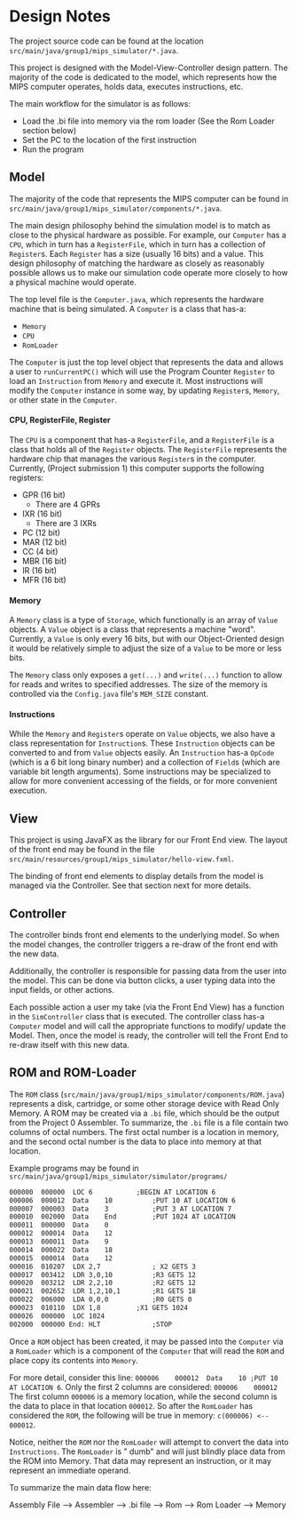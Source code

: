 # Design Notes

The project source code can be found at the location `src/main/java/group1/mips_simulator/*.java`.

This project is designed with the Model-View-Controller design pattern. The majority of the code is dedicated to the
model, which represents how the MIPS computer operates, holds data, executes instructions, etc.

The main workflow for the simulator is as follows:

- Load the .bi file into memory via the rom loader (See the Rom Loader section below)
- Set the PC to the location of the first instruction
- Run the program

## Model

The majority of the code that represents the MIPS computer can be found
in `src/main/java/group1/mips_simulator/components/*.java`.

The main design philosophy behind the simulation model is to match as close to the physical hardware as possible. For
example, our `Computer` has a `CPU`, which in turn has a `RegisterFile`, which in turn has a collection of `Register`s.
Each `Register` has a size (usually 16 bits) and a value. This design philosophy of matching the hardware as closely as
reasonably possible allows us to make our simulation code operate more closely to how a physical machine would operate.

The top level file is the `Computer.java`, which represents the hardware machine that is being simulated. A `Computer`
is a class that has-a:

- `Memory`
- `CPU`
- `RomLoader`

The `Computer` is just the top level object that represents the data and allows a user to `runCurrentPC()` which will
use the Program Counter `Register` to load an `Instruction` from `Memory` and execute it. Most instructions will modify
the `Computer` instance in some way, by updating `Register`s, `Memory`, or other state in the `Computer`.

#### CPU, RegisterFile, Register

The `CPU` is a component that has-a `RegisterFile`, and a `RegisterFile` is a class that holds all of the `Register`
objects. The `RegisterFile` represents the hardware chip that manages the various `Register`s in the computer.
Currently, (Project submission 1) this computer supports the following registers:

- GPR (16 bit)
    - There are 4 GPRs
- IXR (16 bit)
    - There are 3 IXRs
- PC (12 bit)
- MAR (12 bit)
- CC (4 bit)
- MBR (16 bit)
- IR (16 bit)
- MFR (16 bit)

#### Memory

A `Memory` class is a type of `Storage`, which functionally is an array of `Value` objects. A `Value` object is a class
that represents a machine "word". Currently, a `Value` is only every 16 bits, but with our Object-Oriented design it
would be relatively simple to adjust the size of a `Value` to be more or less bits.

The `Memory` class only exposes a `get(...)` and `write(...)` function to allow for reads and writes to specified
addresses.
The size of the memory is controlled via the `Config.java` file's `MEM_SIZE` constant.

#### Instructions

While the `Memory` and `Register`s operate on `Value` objects, we also have a class representation for `Instruction`s.
These `Instruction` objects can be converted to and from `Value` objects easily. An `Instruction` has-a `OpCode` (which
is a 6 bit long binary number) and a collection of `Field`s (which are variable bit length arguments). Some instructions
may be specialized to allow for more convenient accessing of the fields, or for more convenient execution.

## View

This project is using JavaFX as the library for our Front End view. The layout of the front end may be found in the
file `src/main/resources/group1/mips_simulator/hello-view.fxml`.

The binding of front end elements to display details from the model is managed via the Controller. See that section next
for more details.

## Controller

The controller binds front end elements to the underlying model. So when the model changes, the controller triggers a
re-draw of the front end with the new data.

Additionally, the controller is responsible for passing data from the user into the model. This can be done via button
clicks, a user typing data into the input fields, or other actions.

Each possible action a user my take (via the Front End View) has a function in the `SimController` class that is
executed. The controller class has-a `Computer` model and will call the appropriate functions to modify/ update the
Model. Then, once the model is ready, the controller will tell the Front End to re-draw itself with this new data.

## ROM and ROM-Loader

The `ROM` class (`src/main/java/group1/mips_simulator/components/ROM.java`) represents a disk, cartridge, or some other
storage device with Read Only Memory. A ROM may be created via a `.bi` file, which should be the output from the Project
0 Assembler. To summarize, the `.bi` file is a file contain two columns of octal numbers. The first octal number is a
location in memory, and the second octal number is the data to place into memory at that location.

Example programs may be found in `src/main/java/group1/mips_simulator/simulator/programs/`

```txt
000000	000000	LOC	6			;BEGIN AT LOCATION 6
000006	000012	Data	10			;PUT 10 AT LOCATION 6
000007	000003	Data 	3			;PUT 3 AT LOCATION 7
000010	002000	Data	End			;PUT 1024 AT LOCATION
000011	000000	Data	0
000012	000014	Data	12
000013	000011	Data	9
000014	000022	Data	18
000015	000014	Data	12
000016	010207	LDX	2,7   			; X2 GETS 3
000017	003412	LDR	3,0,10			;R3 GETS 12
000020	003212	LDR	2,2,10			;R2 GETS 12
000021	002652	LDR	1,2,10,1		;R1 GETS 18
000022	006000	LDA	0,0,0			;R0 GETS 0
000023	010110	LDX	1,8			;X1 GETS 1024
000026	000000	LOC	1024
002000 	000000 End:	HLT				;STOP
```

Once a `ROM` object has been created, it may be passed into the `Computer` via a `RomLoader` which is a component of
the `Computer` that will read the `ROM` and place copy its contents into `Memory`.

For more detail, consider this line: `000006	000012	Data	10 ;PUT 10 AT LOCATION 6`.
Only the first 2 columns are considered: `000006	000012`
The first column `000006` is a memory location, while the second column is the data to place in that location `000012`.
So after the `RomLoader` has considered the `ROM`, the following will be true in memory:
`c(000006) <-- 000012`.

Notice, neither the `ROM` nor the `RomLoader` will attempt to convert the data into `Instructions`. The `RomLoader` is "
dumb" and will just blindly place data from the ROM into Memory. That data may represent an instruction, or it may
represent an immediate operand.

To summarize the main data flow here:

Assembly File --> Assembler --> .bi file --> Rom --> Rom Loader --> Memory
